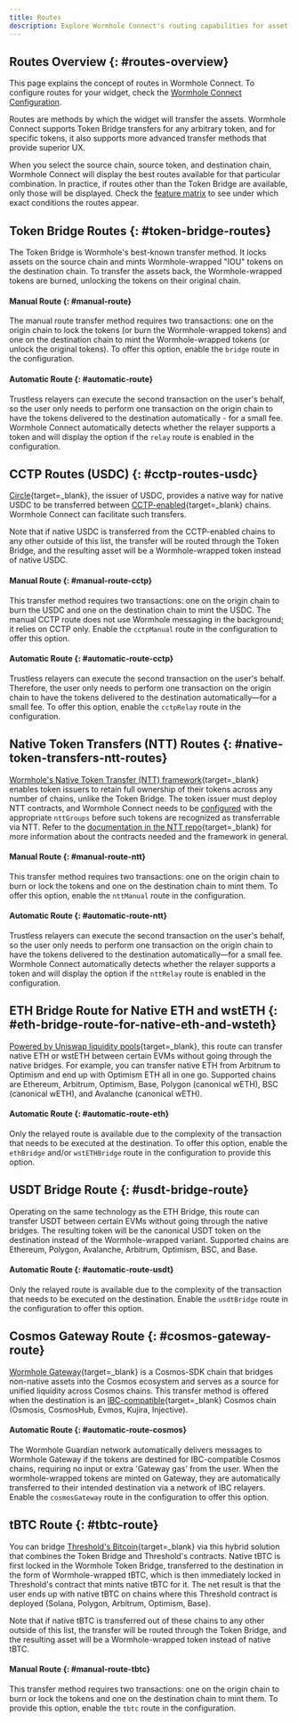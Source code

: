 ```yaml
---
title: Routes
description: Explore Wormhole Connect's routing capabilities for asset transfers, featuring Token Bridge, CCTP, NTT, and various blockchain-specific routes for optimal UX. 
---
```


## Routes Overview {: #routes-overview}

This page explains the concept of routes in Wormhole Connect. To configure routes for your widget, check the [Wormhole Connect Configuration](../connect/configuration.md).

Routes are methods by which the widget will transfer the assets. Wormhole Connect supports Token Bridge transfers for any arbitrary token, and for specific tokens, it also supports more advanced transfer methods that provide superior UX.

When you select the source chain, source token, and destination chain, Wormhole Connect will display the best routes available for that particular combination. In practice, if routes other than the Token Bridge are available, only those will be displayed. Check the [feature matrix](./features.md) to see under which exact conditions the routes appear.

## Token Bridge Routes {: #token-bridge-routes}

The Token Bridge is Wormhole's best-known transfer method. It locks assets on the source chain and mints Wormhole-wrapped "IOU" tokens on the destination chain. To transfer the assets back, the Wormhole-wrapped tokens are burned, unlocking the tokens on their original chain.

#### Manual Route {: #manual-route}

The manual route transfer method requires two transactions: one on the origin chain to lock the tokens (or burn the Wormhole-wrapped tokens) and one on the destination chain to mint the Wormhole-wrapped tokens (or unlock the original tokens). To offer this option, enable the `bridge` route in the configuration.

#### Automatic Route {: #automatic-route}

Trustless relayers can execute the second transaction on the user's behalf, so the user only needs to perform one transaction on the origin chain to have the tokens delivered to the destination automatically - for a small fee. Wormhole Connect automatically detects whether the relayer supports a token and will display the option if the `relay` route is enabled in the configuration.

## CCTP Routes (USDC) {: #cctp-routes-usdc}
 
[Circle](https://www.circle.com/en/){target=\_blank}, the issuer of USDC, provides a native way for native USDC to be transferred between [CCTP-enabled](https://www.circle.com/en/cross-chain-transfer-protocol){target=\_blank} chains. Wormhole Connect can facilitate such transfers.

Note that if native USDC is transferred from the CCTP-enabled chains to any other outside of this list, the transfer will be routed through the Token Bridge, and the resulting asset will be a Wormhole-wrapped token instead of native USDC.

#### Manual Route {: #manual-route-cctp}

This transfer method requires two transactions: one on the origin chain to burn the USDC and one on the destination chain to mint the USDC. The manual CCTP route does not use Wormhole messaging in the background; it relies on CCTP only. Enable the `cctpManual` route in the configuration to offer this option.

#### Automatic Route {: #automatic-route-cctp}

Trustless relayers can execute the second transaction on the user's behalf. Therefore, the user only needs to perform one transaction on the origin chain to have the tokens delivered to the destination automatically—for a small fee. To offer this option, enable the `cctpRelay` route in the configuration.

## Native Token Transfers (NTT) Routes {: #native-token-transfers-ntt-routes}

[Wormhole's Native Token Transfer (NTT) framework](https://github.com/wormhole-foundation/example-native-token-transfers){target=\_blank} enables token issuers to retain full ownership of their tokens across any number of chains, unlike the Token Bridge. The token issuer must deploy NTT contracts, and Wormhole Connect needs to be [configured](./configuration.md) with the appropriate `nttGroups` before such tokens are recognized as transferrable via NTT. Refer to the [documentation in the NTT repo](https://github.com/wormhole-foundation/example-native-token-transfers?tab=readme-ov-file#overview){target=\_blank} for more information about the contracts needed and the framework in general.

#### Manual Route {: #manual-route-ntt}

This transfer method requires two transactions: one on the origin chain to burn or lock the tokens and one on the destination chain to mint them. To offer this option, enable the `nttManual` route in the configuration.

#### Automatic Route  {: #automatic-route-ntt}

Trustless relayers can execute the second transaction on the user's behalf, so the user only needs to perform one transaction on the origin chain to have the tokens delivered to the destination automatically—for a small fee. Wormhole Connect automatically detects whether the relayer supports a token and will display the option if the `nttRelay` route is enabled in the configuration.

## ETH Bridge Route for Native ETH and wstETH {: #eth-bridge-route-for-native-eth-and-wsteth}

[Powered by Uniswap liquidity pools](https://github.com/wormhole-foundation/example-uniswap-liquidity-layer){target=\_blank}, this route can transfer native ETH or wstETH between certain EVMs without going through the native bridges. For example, you can transfer native ETH from Arbitrum to Optimism and end up with Optimism ETH all in one go. Supported chains are Ethereum, Arbitrum, Optimism, Base, Polygon (canonical wETH), BSC (canonical wETH), and Avalanche (canonical wETH).

#### Automatic Route {: #automatic-route-eth}

Only the relayed route is available due to the complexity of the transaction that needs to be executed at the destination. To offer this option, enable the `ethBridge` and/or `wstETHBridge` route in the configuration to provide this option.

## USDT Bridge Route {: #usdt-bridge-route}

Operating on the same technology as the ETH Bridge, this route can transfer USDT between certain EVMs without going through the native bridges. The resulting token will be the canonical USDT token on the destination instead of the Wormhole-wrapped variant. Supported chains are Ethereum, Polygon, Avalanche, Arbitrum, Optimism, BSC, and Base.

#### Automatic Route {: #automatic-route-usdt}

Only the relayed route is available due to the complexity of the transaction that needs to be executed on the destination. Enable the `usdtBridge` route in the configuration to offer this option.

## Cosmos Gateway Route {: #cosmos-gateway-route}

[Wormhole Gateway](https://docs.wormhole.com/wormhole/explore-wormhole/gateway){target=\_blank}  is a Cosmos-SDK chain that bridges non-native assets into the Cosmos ecosystem and serves as a source for unified liquidity across Cosmos chains. This transfer method is offered when the destination is an [IBC-compatible](https://cosmos.network/ibc/){target=\_blank}  Cosmos chain (Osmosis, CosmosHub, Evmos, Kujira, Injective).

#### Automatic Route {: #automatic-route-cosmos}

The Wormhole Guardian network automatically delivers messages to Wormhole Gateway if the tokens are destined for IBC-compatible Cosmos chains, requiring no input or extra 'Gateway gas' from the user. When the wormhole-wrapped tokens are minted on Gateway, they are automatically transferred to their intended destination via a network of IBC relayers. Enable the `cosmosGateway` route in the configuration to offer this option.

## tBTC Route {: #tbtc-route}

You can bridge [Threshold's Bitcoin](https://threshold.network/){target=\_blank} via this hybrid solution that combines the Token Bridge and Threshold's contracts. Native tBTC is first locked in the Wormhole Token Bridge, transferred to the destination in the form of Wormhole-wrapped tBTC, which is then immediately locked in Threshold's contract that mints native tBTC for it. The net result is that the user ends up with native tBTC on chains where this Threshold contract is deployed (Solana, Polygon, Arbitrum, Optimism, Base).

Note that if native tBTC is transferred out of these chains to any other outside of this list, the transfer will be routed through the Token Bridge, and the resulting asset will be a Wormhole-wrapped token instead of native tBTC.

#### Manual Route {: #manual-route-tbtc}

This transfer method requires two transactions: one on the origin chain to burn or lock the tokens and one on the destination chain to mint them. To provide this option, enable the `tbtc` route in the configuration.